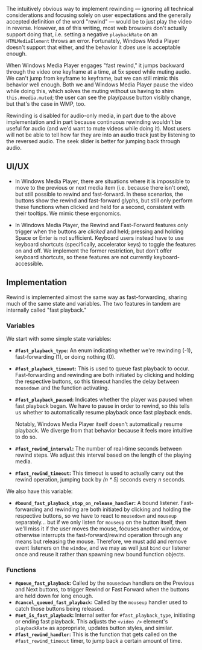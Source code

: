 
The intuitively obvious way to implement rewinding &mdash; ignoring all technical considerations and focusing solely on user expectations and the generally accepted definition of the word "rewind" &mdash; would be to just play the video in reverse. However, as of this writing, most web browsers don't actually support doing that, i.e. setting a negative `playbackRate` on an `HTMLMediaElement` throws an error. Fortunately, Windows Media Player doesn't support that either, and the behavior it *does* use is acceptable enough.

When Windows Media Player engages "fast rewind," it jumps backward through the video one keyframe at a time, at 5x speed while muting audio. We can't jump from keyframe to keyframe, but we can still mimic this behavior well enough. Both we and Windows Media Player pause the video while doing this, which solves the muting without us having to shim `this.#media.muted`; the user can see the play/pause button visibly change, but that's the case in WMP, too.

Rewinding is disabled for audio-only media, in part due to the above implementation and in part because continuous rewinding wouldn't be useful for audio (and we'd want to mute videos while doing it). Most users will not be able to tell how far they are into an audio track just by listening to the reversed audio. The seek slider is better for jumping back through audio.

## UI/UX

* In Windows Media Player, there are situations where it is impossible to move to the previous or next media item (i.e. because there isn't one), but still possible to rewind and fast-forward. In these scenarios, the buttons show the rewind and fast-forward glyphs, but still only perform these functions when clicked and held for a second, consistent with their tooltips. We mimic these ergonomics.

* In Windows Media Player, the Rewind and Fast-Forward features *only* trigger when the buttons are *clicked* and held; pressing and holding Space or Enter is not sufficient. Keyboard users instead have to use keyboard shortcuts (specifically, accelerator keys) to toggle the features on and off. We implement the former restriction, but don't offer keyboard shortcuts, so these features are not currently keyboard-accessible.

## Implementation

Rewind is implemented almost the same way as fast-forwarding, sharing much of the same state and variables. The two features in tandem are internally called "fast playback."

### Variables

We start with some simple state variables:

* **`#fast_playback_type`:** An enum indicating whether we're rewinding (-1), fast-forwarding (1), or doing nothing (0).
* **`#fast_playback_timeout`:** This is used to queue fast playback to occur. Fast-forwarding and rewinding are both initiated by clicking and holding the respective buttons, so this timeout handles the delay between `mousedown` and the function activating.
* **`#fast_playback_paused`:** Indicates whether the player was paused when fast playback began. We have to pause in order to rewind, so this tells us whether to automatically resume playback once fast playback ends.

  Notably, Windows Media Player itself doesn't automatically resume playback. We diverge from that behavior because it feels more intuitive to do so.
* **`#fast_rewind_interval`:** The number of real-time seconds between rewind steps. We adjust this interval based on the length of the playing media.
* **`#fast_rewind_timeout`:** This timeout is used to actually carry out the rewind operation, jumping back by *(n * 5)* seconds every *n* seconds.

We also have this variable:

* **`#bound_fast_playback_stop_on_release_handler`:** A bound listener. Fast-forwarding and rewinding are both initiated by clicking and holding the respective buttons, so we have to react to `mousedown` and `mouseup` separately... but if we only listen for `mouseup` on the button itself, then we'll miss it if the user moves the mouse, focuses another window, or otherwise interrupts the fast-forward/rewind operation through any means but releasing the mouse. Therefore, we must add and remove event listeners on the `window`, and we may as well just `bind` our listener once and reuse it rather than spawning new bound function objects.


### Functions

* **`#queue_fast_playback`:** Called by the `mousedown` handlers on the Previous and Next buttons, to trigger Rewind or Fast Forward when the buttons are held down for long enough.
* **`#cancel_queued_fast_playback`:** Called by the `mouseup` handler used to catch those buttons being released.
* **`#set_is_fast_playback`:** Internal setter for `#fast_playback_type`, initiating or ending fast playback. This adjusts the `<video />` element's `playbackRate` as appropriate, updates button styles, and similar.
* **`#fast_rewind_handler`:** This is the function that gets called on the `#fast_rewind_timeout` timer, to jump back a certain amount of time.
